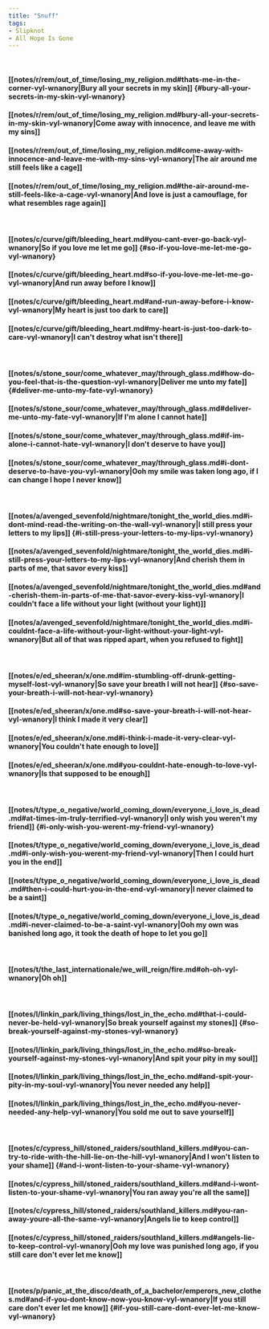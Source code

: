 ```yaml
---
title: "Snuff"
tags:
- Slipknot
- All Hope Is Gone
---
```

&nbsp;
#### [[notes/r/rem/out_of_time/losing_my_religion.md#thats-me-in-the-corner-vyl-wnanory|Bury all your secrets in my skin]] {#bury-all-your-secrets-in-my-skin-vyl-wnanory}
#### [[notes/r/rem/out_of_time/losing_my_religion.md#bury-all-your-secrets-in-my-skin-vyl-wnanory|Come away with innocence, and leave me with my sins]]
#### [[notes/r/rem/out_of_time/losing_my_religion.md#come-away-with-innocence-and-leave-me-with-my-sins-vyl-wnanory|The air around me still feels like a cage]]
#### [[notes/r/rem/out_of_time/losing_my_religion.md#the-air-around-me-still-feels-like-a-cage-vyl-wnanory|And love is just a camouflage, for what resembles rage again]]
&nbsp;
#### [[notes/c/curve/gift/bleeding_heart.md#you-cant-ever-go-back-vyl-wnanory|So if you love me let me go]] {#so-if-you-love-me-let-me-go-vyl-wnanory}
#### [[notes/c/curve/gift/bleeding_heart.md#so-if-you-love-me-let-me-go-vyl-wnanory|And run away before I know]]
#### [[notes/c/curve/gift/bleeding_heart.md#and-run-away-before-i-know-vyl-wnanory|My heart is just too dark to care]]
#### [[notes/c/curve/gift/bleeding_heart.md#my-heart-is-just-too-dark-to-care-vyl-wnanory|I can't destroy what isn't there]]
&nbsp;
#### [[notes/s/stone_sour/come_whatever_may/through_glass.md#how-do-you-feel-that-is-the-question-vyl-wnanory|Deliver me unto my fate]] {#deliver-me-unto-my-fate-vyl-wnanory}
#### [[notes/s/stone_sour/come_whatever_may/through_glass.md#deliver-me-unto-my-fate-vyl-wnanory|If I'm alone I cannot hate]]
#### [[notes/s/stone_sour/come_whatever_may/through_glass.md#if-im-alone-i-cannot-hate-vyl-wnanory|I don't deserve to have you]]
#### [[notes/s/stone_sour/come_whatever_may/through_glass.md#i-dont-deserve-to-have-you-vyl-wnanory|Ooh my smile was taken long ago, if I can change I hope I never know]]
&nbsp;
#### [[notes/a/avenged_sevenfold/nightmare/tonight_the_world_dies.md#i-dont-mind-read-the-writing-on-the-wall-vyl-wnanory|I still press your letters to my lips]] {#i-still-press-your-letters-to-my-lips-vyl-wnanory}
#### [[notes/a/avenged_sevenfold/nightmare/tonight_the_world_dies.md#i-still-press-your-letters-to-my-lips-vyl-wnanory|And cherish them in parts of me, that savor every kiss]]
#### [[notes/a/avenged_sevenfold/nightmare/tonight_the_world_dies.md#and-cherish-them-in-parts-of-me-that-savor-every-kiss-vyl-wnanory|I couldn't face a life without your light (without your light)]]
#### [[notes/a/avenged_sevenfold/nightmare/tonight_the_world_dies.md#i-couldnt-face-a-life-without-your-light-without-your-light-vyl-wnanory|But all of that was ripped apart, when you refused to fight]]
&nbsp;
#### [[notes/e/ed_sheeran/x/one.md#im-stumbling-off-drunk-getting-myself-lost-vyl-wnanory|So save your breath I will not hear]] {#so-save-your-breath-i-will-not-hear-vyl-wnanory}
#### [[notes/e/ed_sheeran/x/one.md#so-save-your-breath-i-will-not-hear-vyl-wnanory|I think I made it very clear]]
#### [[notes/e/ed_sheeran/x/one.md#i-think-i-made-it-very-clear-vyl-wnanory|You couldn't hate enough to love]]
#### [[notes/e/ed_sheeran/x/one.md#you-couldnt-hate-enough-to-love-vyl-wnanory|Is that supposed to be enough]]
&nbsp;
#### [[notes/t/type_o_negative/world_coming_down/everyone_i_love_is_dead.md#at-times-im-truly-terrified-vyl-wnanory|I only wish you weren't my friend]] {#i-only-wish-you-werent-my-friend-vyl-wnanory}
#### [[notes/t/type_o_negative/world_coming_down/everyone_i_love_is_dead.md#i-only-wish-you-werent-my-friend-vyl-wnanory|Then I could hurt you in the end]]
#### [[notes/t/type_o_negative/world_coming_down/everyone_i_love_is_dead.md#then-i-could-hurt-you-in-the-end-vyl-wnanory|I never claimed to be a saint]]
#### [[notes/t/type_o_negative/world_coming_down/everyone_i_love_is_dead.md#i-never-claimed-to-be-a-saint-vyl-wnanory|Ooh my own was banished long ago, it took the death of hope to let you go]]
&nbsp;
#### [[notes/t/the_last_internationale/we_will_reign/fire.md#oh-oh-vyl-wnanory|Oh oh]]
&nbsp;
#### [[notes/l/linkin_park/living_things/lost_in_the_echo.md#that-i-could-never-be-held-vyl-wnanory|So break yourself against my stones]] {#so-break-yourself-against-my-stones-vyl-wnanory}
#### [[notes/l/linkin_park/living_things/lost_in_the_echo.md#so-break-yourself-against-my-stones-vyl-wnanory|And spit your pity in my soul]]
#### [[notes/l/linkin_park/living_things/lost_in_the_echo.md#and-spit-your-pity-in-my-soul-vyl-wnanory|You never needed any help]]
#### [[notes/l/linkin_park/living_things/lost_in_the_echo.md#you-never-needed-any-help-vyl-wnanory|You sold me out to save yourself]]
&nbsp;
#### [[notes/c/cypress_hill/stoned_raiders/southland_killers.md#you-can-try-to-ride-with-the-hill-lie-on-the-hill-vyl-wnanory|And I won't listen to your shame]] {#and-i-wont-listen-to-your-shame-vyl-wnanory}
#### [[notes/c/cypress_hill/stoned_raiders/southland_killers.md#and-i-wont-listen-to-your-shame-vyl-wnanory|You ran away you're all the same]]
#### [[notes/c/cypress_hill/stoned_raiders/southland_killers.md#you-ran-away-youre-all-the-same-vyl-wnanory|Angels lie to keep control]]
#### [[notes/c/cypress_hill/stoned_raiders/southland_killers.md#angels-lie-to-keep-control-vyl-wnanory|Ooh my love was punished long ago, if you still care don't ever let me know]]
&nbsp;
#### [[notes/p/panic_at_the_disco/death_of_a_bachelor/emperors_new_clothes.md#and-if-you-dont-know-now-you-know-vyl-wnanory|If you still care don't ever let me know]] {#if-you-still-care-dont-ever-let-me-know-vyl-wnanory}
